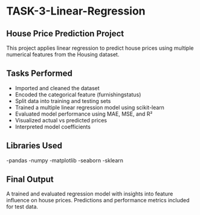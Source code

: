 # TASK-3-Linear-Regression


House Price Prediction Project
-------------------------------
This project applies linear regression to predict house prices using multiple numerical features from the Housing dataset.


Tasks Performed
----------------
- Imported and cleaned the dataset
- Encoded the categorical feature (furnishingstatus)
- Split data into training and testing sets
- Trained a multiple linear regression model using scikit-learn
- Evaluated model performance using MAE, MSE, and R²
- Visualized actual vs predicted prices
- Interpreted model coefficients


Libraries Used
--------------
-pandas
-numpy
-matplotlib
-seaborn
-sklearn


Final Output
-------------
A trained and evaluated regression model with insights into feature influence on house prices. Predictions and performance metrics included for test data.







